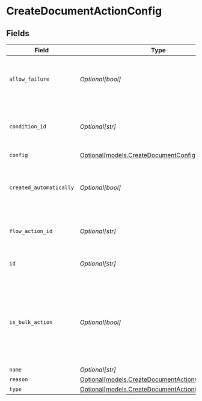 # CreateDocumentActionConfig


## Fields

| Field                                                                                                      | Type                                                                                                       | Required                                                                                                   | Description                                                                                                | Example                                                                                                    |
| ---------------------------------------------------------------------------------------------------------- | ---------------------------------------------------------------------------------------------------------- | ---------------------------------------------------------------------------------------------------------- | ---------------------------------------------------------------------------------------------------------- | ---------------------------------------------------------------------------------------------------------- |
| `allow_failure`                                                                                            | *Optional[bool]*                                                                                           | :heavy_minus_sign:                                                                                         | Whether to stop execution in a failed state if this action fails                                           |                                                                                                            |
| `condition_id`                                                                                             | *Optional[str]*                                                                                            | :heavy_minus_sign:                                                                                         | Condition Id to be checked before executing the action                                                     |                                                                                                            |
| `config`                                                                                                   | [Optional[models.CreateDocumentConfig]](../models/createdocumentconfig.md)                                 | :heavy_minus_sign:                                                                                         | N/A                                                                                                        |                                                                                                            |
| `created_automatically`                                                                                    | *Optional[bool]*                                                                                           | :heavy_minus_sign:                                                                                         | Flag indicating whether the action was created automatically or manually                                   |                                                                                                            |
| `flow_action_id`                                                                                           | *Optional[str]*                                                                                            | :heavy_minus_sign:                                                                                         | N/A                                                                                                        | 9ec3711b-db63-449c-b894-54d5bb622a8f                                                                       |
| `id`                                                                                                       | *Optional[str]*                                                                                            | :heavy_minus_sign:                                                                                         | N/A                                                                                                        | 9ec3711b-db63-449c-b894-54d5bb622a8f                                                                       |
| `is_bulk_action`                                                                                           | *Optional[bool]*                                                                                           | :heavy_minus_sign:                                                                                         | Flag indicating whether the same action can be in bulk in a single execution. e.g; send-email / map-entity |                                                                                                            |
| `name`                                                                                                     | *Optional[str]*                                                                                            | :heavy_minus_sign:                                                                                         | N/A                                                                                                        |                                                                                                            |
| `reason`                                                                                                   | [Optional[models.CreateDocumentActionConfigReason]](../models/createdocumentactionconfigreason.md)         | :heavy_minus_sign:                                                                                         | N/A                                                                                                        |                                                                                                            |
| `type`                                                                                                     | [Optional[models.CreateDocumentActionConfigType]](../models/createdocumentactionconfigtype.md)             | :heavy_minus_sign:                                                                                         | N/A                                                                                                        |                                                                                                            |
